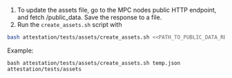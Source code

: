 1. To update the assets file, go to the MPC nodes public HTTP endpoint, and fetch /public_data. Save the response to a file.
2. Run the `create_assets.sh` script with

```bash
bash attestation/tests/assets/create_assets.sh <<PATH_TO_PUBLIC_DATA_RESPONSE>> <<PATH_TO_ASSETS_DIRECTORY>>
```

Example:

```shell
bash attestation/tests/assets/create_assets.sh temp.json attestation/tests/assets
```
